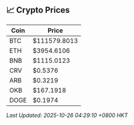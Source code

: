 ## 📈 Crypto Prices

| Coin | Price |
| ---- | ----- |
| BTC | $111579.8013 |
| ETH | $3954.6106 |
| BNB | $1115.0123 |
| CRV | $0.5376 |
| ARB | $0.3219 |
| OKB | $167.1918 |
| DOGE | $0.1974 |

_Last Updated: 2025-10-26 04:29:10 +0800 HKT_